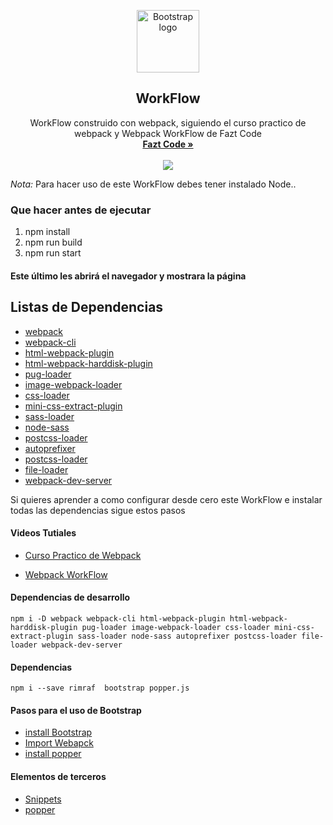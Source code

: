 <p align="center">
  <a href="https://getbootstrap.com/">
    <img src="https://res.cloudinary.com/yormian/image/upload/v1556061503/logo-plantilla.svg" alt="Bootstrap logo" width="100" height="100">
  </a>
</p>

<h2 align="center">WorkFlow</h2>

<p align="center">
  WorkFlow construido con webpack, siguiendo el curso practico de webpack y Webpack WorkFlow de Fazt Code
  <br>
  <a href="https://www.youtube.com/channel/UCMn28O1sQGochG94HdlthbA/videos"><strong>Fazt Code »</strong></a>
  <br>
  <br>

<img align="center" src="https://res.cloudinary.com/yormian/image/upload/v1556060900/logos.png">

*Nota:* Para hacer uso de este WorkFlow debes tener instalado Node.. 

### Que hacer antes de ejecutar
1. npm install
2. npm run build
3. npm run start 

#### Este último les abrirá el navegador y mostrara la página 

## Listas de Dependencias
- [webpack](https://github.com/webpack/webpack)
- [webpack-cli](https://www.npmjs.com/package/webpack-cli)
- [html-webpack-plugin](https://github.com/jantimon/html-webpack-plugin)
- [html-webpack-harddisk-plugin](https://github.com/jantimon/html-webpack-harddisk-plugin)
- [pug-loader](https://github.com/pugjs/pug-loader)
- [image-webpack-loader](https://github.com/tcoopman/image-webpack-loader#readme)
- [css-loader](https://github.com/webpack-contrib/css-loader)
- [mini-css-extract-plugin](https://github.com/webpack-contrib/mini-css-extract-plugin)
- [sass-loader](https://github.com/webpack-contrib/sass-loader)
- [node-sass](https://github.com/sass/node-sass)
- [postcss-loader](https://github.com/postcss/postcss-loader)
- [autoprefixer](https://github.com/postcss/autoprefixer#readme)
- [postcss-loader](https://github.com/postcss/postcss-loader)
- [file-loader](https://github.com/webpack-contrib/file-loader)
- [webpack-dev-server](https://github.com/webpack/webpack-dev-server)


Si quieres aprender a como configurar desde cero este WorkFlow e instalar todas las dependencias sigue estos pasos

#### Videos Tutiales
- [Curso Practico de Webpack](https://www.youtube.com/watch?v=vF2emKbaP4M)

- [Webpack WorkFlow ](https://www.youtube.com/watch?v=7e5apiL6tVQ)

#### Dependencias de desarrollo 
```npm i -D webpack webpack-cli html-webpack-plugin html-webpack-harddisk-plugin pug-loader image-webpack-loader css-loader mini-css-extract-plugin sass-loader node-sass autoprefixer postcss-loader file-loader webpack-dev-server```

#### Dependencias 
```npm i --save rimraf  bootstrap popper.js```

#### Pasos para el uso de Bootstrap
- [install Bootstrap](https://getbootstrap.com/docs/4.3/getting-started/download/#npm) 
- [Import Webapck](https://getbootstrap.com/docs/4.3/getting-started/webpack/) 
- [install popper](https://popper.js.org/)

#### Elementos de terceros
- [Snippets](https://startbootstrap.com/snippets/)
- [popper](https://popper.js.org/)
